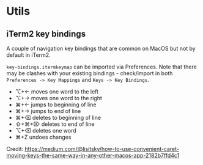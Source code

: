 # Utils

## iTerm2 key bindings
A couple of navigation key bindings that are common on MacOS but not by default in iTerm2.

`key-bindings.itermkeymap` can be imported via Preferences. Note that there may be clashes with your existing bindings - check/import in both `Preferences -> Key Mappings` and `Keys -> Key Bindings`.

 - ⌥+← moves one word to the left
 - ⌥+→ moves one word to the right
 - ⌘+← jumps to beginning of line 
 - ⌘+→ jumps to end of line
 - ⌘+⌫ deletes to beginning of line
 - ⇧+⌘+⌦ deletes to end of line
 - ⌥+⌫ deletes one word
 - ⌘+Z undoes changes

 Credit: https://medium.com/@lisitsky/how-to-use-convenient-caret-moving-keys-the-same-way-in-any-other-macos-app-2182b7ffd4c1
